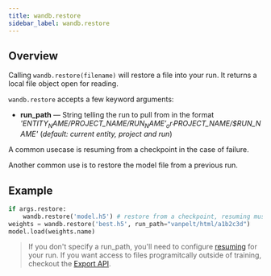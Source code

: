 ```yaml
---
title: wandb.restore
sidebar_label: wandb.restore
---
```


## Overview

Calling `wandb.restore(filename)` will restore a file into your run. It returns a local file object open for reading.

`wandb.restore` accepts a few keyword arguments:

- **run_path** &mdash; String telling the run to pull from in the format _'$ENTITY_NAME/$PROJECT_NAME/$RUN_NAME'_ or _'$PROJECT_NAME/$RUN_NAME'_ (_default: current entity, project and run_)

A common usecase is resuming from a checkpoint in the case of failure. 

Another common use is to restore the model file from a previous run.

## Example

```python
if args.restore:
    wandb.restore('model.h5') # restore from a checkpoint, resuming must be configured
weights = wandb.restore('best.h5', run_path="vanpelt/html/a1b2c3d")
model.load(weights.name)
```

> If you don't specify a run_path, you'll need to configure [resuming](resuming) for your run.
> If you want access to files programitcally outside of training, checkout the [Export API](integrations/api).